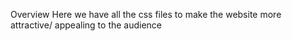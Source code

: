Overview
Here we have all the css files to make the website more attractive/ appealing to the audience

